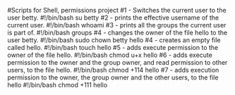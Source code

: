 #Scripts for Shell, permissions project 
#1 - Switches the current user to the user betty.
	#!/bin/bash
	su betty
#2 - prints the effective username of the current user.
	#!/bin/bash
	whoami
#3 - prints all the groups the current user is part of.
	#!/bin/bash
	groups
#4 - changes the owner of the file hello to the user betty.
	#!/bin/bash
	sudo chown betty hello
#4 - creates an empty file called hello.
	#!/bin/bash
	touch hello
#5 - adds execute permission to the owner of the file hello.
	#!/bin/bash
	chmod u+x hello
#6 - adds execute permission to the owner and the group owner, and read permission to other users, to the file hello.
	#!/bin/bash
	chmod +114 hello
#7 - adds execution permission to the owner, the group owner and the other users, to the file hello 
	#!/bin/bash
	chmod +111 hello
